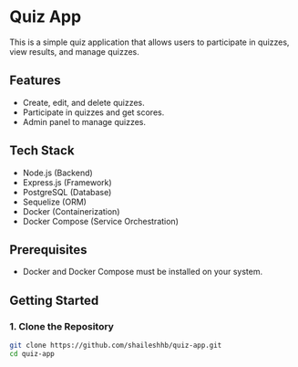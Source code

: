 # Quiz App

This is a simple quiz application that allows users to participate in quizzes, view results, and manage quizzes.

## Features
- Create, edit, and delete quizzes.
- Participate in quizzes and get scores.
- Admin panel to manage quizzes.
  
## Tech Stack
- Node.js (Backend)
- Express.js (Framework)
- PostgreSQL (Database)
- Sequelize (ORM)
- Docker (Containerization)
- Docker Compose (Service Orchestration)

## Prerequisites
- Docker and Docker Compose must be installed on your system.

## Getting Started

### 1. Clone the Repository
```bash
git clone https://github.com/shaileshhb/quiz-app.git
cd quiz-app
